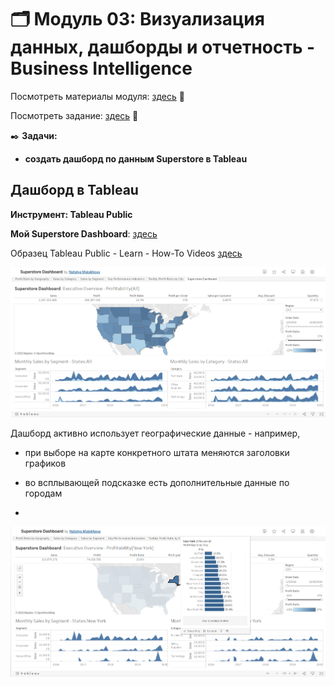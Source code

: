 # 🗂️ Модуль 03: Визуализация данных, дашборды и отчетность - Business Intelligence
Посмотреть материалы модуля: [здесь](https://github.com/Data-Learn/data-engineering/tree/master/DE-101%20Modules/Module03 "здесь") 📑


Посмотреть задание: [здесь](https://github.com/Data-Learn/data-engineering/tree/master/DE-101%20Modules/Module03 "здесь") 👀


✒️ **Задачи:** 
- **создать дашборд по данным Superstore в Tableau**



## Дашборд в Tableau 
**Инструмент: Tableau Public**


**Мой Superstore Dashboard**: [здесь](https://public.tableau.com/app/profile/natalya.malakhova/viz/SuperstoreDashboard_16991675285430/SuperstoreDashboard?publish=yes "здесь")


Образец Tableau Public - Learn - How-To Videos [здесь](https://public.tableau.com/app/learn/how-to-videos "здесь")


![cover](https://github.com/Malakhova-Natalya/Data_Learn/blob/main/DE-101/Module_03/dashboard_tableau_01.png)


Дашборд активно использует географические данные - например, 
- при выборе на карте конкретного штата меняются заголовки графиков
- во всплывающей подсказке есть дополнительные данные по городам

- 
![cover](https://github.com/Malakhova-Natalya/Data_Learn/blob/main/DE-101/Module_03/dashboard_tableau_02.png)

